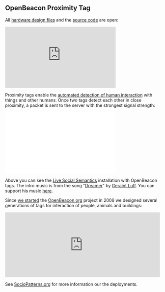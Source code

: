 ## OpenBeacon Proximity Tag

All [hardware design files](/device.html#download) and the [source code](/source#github) are open:

<iframe src="https://www.flickr.com/photos/foolsdelight/15431773586/in/set-72157648419814442/player/" width="360" height="200" frameborder="0" allowfullscreen webkitallowfullscreen mozallowfullscreen oallowfullscreen msallowfullscreen></iframe>

Proximity tags enable the [automated detection of human interaction](http://www.sociopatterns.org/deployments/infectious-sociopatterns/) with things and other humans. Once two tags detect each other in close proximity, a packet is sent to the server with the strongest signal strength:

<iframe src="//player.vimeo.com/video/108047361" width="360" height="200" frameborder="0" webkitallowfullscreen mozallowfullscreen allowfullscreen></iframe>

Above you can see the <a href="http://www.sociopatterns.org/2009/09/live-social-semantics/">Live Social Semantics</a> installation with OpenBeacon tags. The intro music is from the song "<a href="https://soundcloud.com/geraintluff/dreamer?in=geraintluff/sets/sky-full-of-songs">Dreamer</a>" by <a href="http://geraintluff.co.uk/">Geraint Luff</a>. You can support his music <a href="http://geraintluff.co.uk/buy/">here</a>.

Since [we started](#background-information) the [OpenBeacon.org](http://www.openbeacon.org) project in 2006 we designed several generations of tags for interaction of people, animals and buildings:

<iframe src="https://www.flickr.com/photos/alice_zero/2691454645/in/gallery-foolsdelight-72157648030079277/player/" width="100%" height="212" frameborder="0" allowfullscreen webkitallowfullscreen mozallowfullscreen oallowfullscreen msallowfullscreen></iframe>


See <a href="http://www.sociopatterns.org/publications/">SocioPatterns.org</a> for more information our the deployments.
